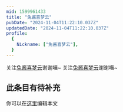 ```yaml
---
mid: 1599961433
title: "兔酱喜梦云"
pubDate: "2024-11-04T11:22:10.037Z"
updatedDate: "2024-11-04T11:22:10.037Z"
profile:
  {
    Nickname: ["兔酱喜梦云"],
  }
---
```


关注[兔酱喜梦云](https://space.bilibili.com/1599961433)谢谢喵~ 关注[兔酱喜梦云](https://space.bilibili.com/1599961433)谢谢喵~

## 此条目有待补充
你可以在[这里](https://github.com/Yuhanawa/VTuber.ICU/edit/master/src/content/v/兔酱喜梦云/index.md)编辑本文
